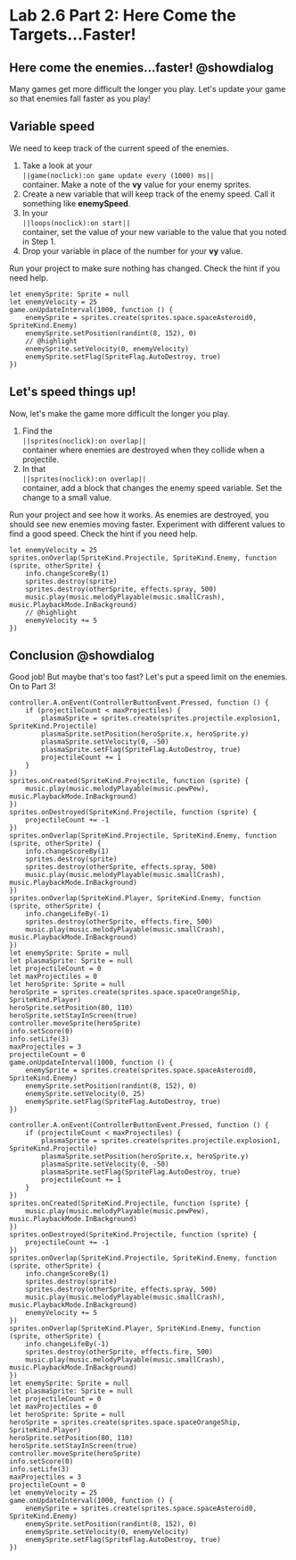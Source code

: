 # Lab 2.6 Part 2: Here Come the Targets...Faster!

## Here come the enemies...faster! @showdialog

Many games get more difficult the longer you play.
Let's update your game so that enemies fall faster as you play!

## Variable speed

We need to keep track of the current speed of the enemies.

1.   Take a look at your   
``||game(noclick):on game update every (1000) ms||``   
container.
Make a note of the **vy** value for your enemy sprites.
1.   Create a new variable that will keep track of the enemy speed.
Call it something like **enemySpeed**.
1.   In your   
``||loops(noclick):on start||``   
container, set the value of your new
variable to the value that you noted in Step 1.
1.   Drop your variable in place of the number for your **vy** value.

Run your project to make sure nothing has changed.
Check the hint if you need help.

```blocks
let enemySprite: Sprite = null
let enemyVelocity = 25
game.onUpdateInterval(1000, function () {
    enemySprite = sprites.create(sprites.space.spaceAsteroid0, SpriteKind.Enemy)
    enemySprite.setPosition(randint(8, 152), 0)
    // @highlight
    enemySprite.setVelocity(0, enemyVelocity)
    enemySprite.setFlag(SpriteFlag.AutoDestroy, true)
})
```

## Let's speed things up!

Now, let's make the game more difficult the longer you play.

1.   Find the   
``||sprites(noclick):on overlap||``   
container where enemies are
destroyed when they collide when a projectile.
1.   In that   
``||sprites(noclick):on overlap||``   
container, add a block that
changes the enemy speed variable. Set the change to a small value.

Run your project and see how it works.
As enemies are destroyed, you should see new enemies moving faster.
Experiment with different values to find a good speed.
Check the hint if you need help.

```blocks
let enemyVelocity = 25
sprites.onOverlap(SpriteKind.Projectile, SpriteKind.Enemy, function (sprite, otherSprite) {
    info.changeScoreBy(1)
    sprites.destroy(sprite)
    sprites.destroy(otherSprite, effects.spray, 500)
    music.play(music.melodyPlayable(music.smallCrash), music.PlaybackMode.InBackground)
    // @highlight
    enemyVelocity += 5
})
```

## Conclusion @showdialog

Good job! But maybe that's too fast? Let's put a speed limit on the enemies.
On to Part 3!

```template
controller.A.onEvent(ControllerButtonEvent.Pressed, function () {
    if (projectileCount < maxProjectiles) {
        plasmaSprite = sprites.create(sprites.projectile.explosion1, SpriteKind.Projectile)
        plasmaSprite.setPosition(heroSprite.x, heroSprite.y)
        plasmaSprite.setVelocity(0, -50)
        plasmaSprite.setFlag(SpriteFlag.AutoDestroy, true)
        projectileCount += 1
    }
})
sprites.onCreated(SpriteKind.Projectile, function (sprite) {
    music.play(music.melodyPlayable(music.pewPew), music.PlaybackMode.InBackground)
})
sprites.onDestroyed(SpriteKind.Projectile, function (sprite) {
    projectileCount += -1
})
sprites.onOverlap(SpriteKind.Projectile, SpriteKind.Enemy, function (sprite, otherSprite) {
    info.changeScoreBy(1)
    sprites.destroy(sprite)
    sprites.destroy(otherSprite, effects.spray, 500)
    music.play(music.melodyPlayable(music.smallCrash), music.PlaybackMode.InBackground)
})
sprites.onOverlap(SpriteKind.Player, SpriteKind.Enemy, function (sprite, otherSprite) {
    info.changeLifeBy(-1)
    sprites.destroy(otherSprite, effects.fire, 500)
    music.play(music.melodyPlayable(music.smallCrash), music.PlaybackMode.InBackground)
})
let enemySprite: Sprite = null
let plasmaSprite: Sprite = null
let projectileCount = 0
let maxProjectiles = 0
let heroSprite: Sprite = null
heroSprite = sprites.create(sprites.space.spaceOrangeShip, SpriteKind.Player)
heroSprite.setPosition(80, 110)
heroSprite.setStayInScreen(true)
controller.moveSprite(heroSprite)
info.setScore(0)
info.setLife(3)
maxProjectiles = 3
projectileCount = 0
game.onUpdateInterval(1000, function () {
    enemySprite = sprites.create(sprites.space.spaceAsteroid0, SpriteKind.Enemy)
    enemySprite.setPosition(randint(8, 152), 0)
    enemySprite.setVelocity(0, 25)
    enemySprite.setFlag(SpriteFlag.AutoDestroy, true)
})
```

```ghost
controller.A.onEvent(ControllerButtonEvent.Pressed, function () {
    if (projectileCount < maxProjectiles) {
        plasmaSprite = sprites.create(sprites.projectile.explosion1, SpriteKind.Projectile)
        plasmaSprite.setPosition(heroSprite.x, heroSprite.y)
        plasmaSprite.setVelocity(0, -50)
        plasmaSprite.setFlag(SpriteFlag.AutoDestroy, true)
        projectileCount += 1
    }
})
sprites.onCreated(SpriteKind.Projectile, function (sprite) {
    music.play(music.melodyPlayable(music.pewPew), music.PlaybackMode.InBackground)
})
sprites.onDestroyed(SpriteKind.Projectile, function (sprite) {
    projectileCount += -1
})
sprites.onOverlap(SpriteKind.Projectile, SpriteKind.Enemy, function (sprite, otherSprite) {
    info.changeScoreBy(1)
    sprites.destroy(sprite)
    sprites.destroy(otherSprite, effects.spray, 500)
    music.play(music.melodyPlayable(music.smallCrash), music.PlaybackMode.InBackground)
    enemyVelocity += 5
})
sprites.onOverlap(SpriteKind.Player, SpriteKind.Enemy, function (sprite, otherSprite) {
    info.changeLifeBy(-1)
    sprites.destroy(otherSprite, effects.fire, 500)
    music.play(music.melodyPlayable(music.smallCrash), music.PlaybackMode.InBackground)
})
let enemySprite: Sprite = null
let plasmaSprite: Sprite = null
let projectileCount = 0
let maxProjectiles = 0
let heroSprite: Sprite = null
heroSprite = sprites.create(sprites.space.spaceOrangeShip, SpriteKind.Player)
heroSprite.setPosition(80, 110)
heroSprite.setStayInScreen(true)
controller.moveSprite(heroSprite)
info.setScore(0)
info.setLife(3)
maxProjectiles = 3
projectileCount = 0
let enemyVelocity = 25
game.onUpdateInterval(1000, function () {
    enemySprite = sprites.create(sprites.space.spaceAsteroid0, SpriteKind.Enemy)
    enemySprite.setPosition(randint(8, 152), 0)
    enemySprite.setVelocity(0, enemyVelocity)
    enemySprite.setFlag(SpriteFlag.AutoDestroy, true)
})
```
